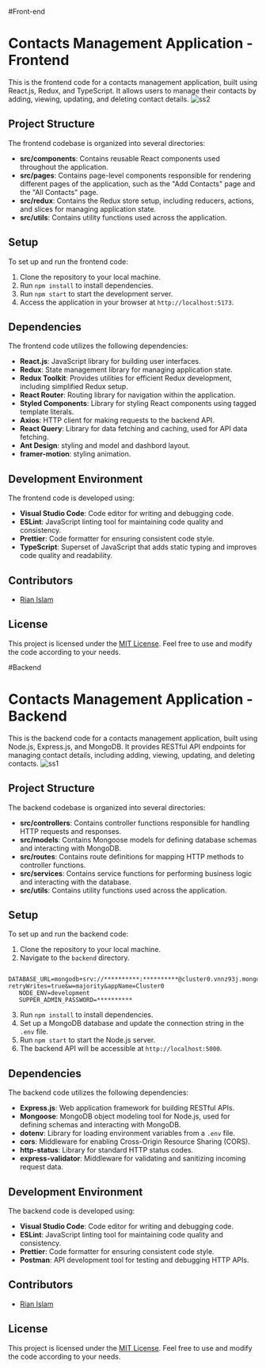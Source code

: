 #Front-end

# Contacts Management Application - Frontend

This is the frontend code for a contacts management application, built using React.js, Redux, and TypeScript. It allows users to manage their contacts by adding, viewing, updating, and deleting contact details.
![ss2](https://github.com/mdrianislam0or1/contacts-management-frontend/assets/67714964/5f14df7e-8e60-4ba3-93ae-eaee511bad6f)

## Project Structure

The frontend codebase is organized into several directories:

- **src/components**: Contains reusable React components used throughout the application.
- **src/pages**: Contains page-level components responsible for rendering different pages of the application, such as the "Add Contacts" page and the "All Contacts" page.
- **src/redux**: Contains the Redux store setup, including reducers, actions, and slices for managing application state.
- **src/utils**: Contains utility functions used across the application.

## Setup

To set up and run the frontend code:

1. Clone the repository to your local machine.
2. Run `npm install` to install dependencies.
3. Run `npm start` to start the development server.
4. Access the application in your browser at `http://localhost:5173`.

## Dependencies

The frontend code utilizes the following dependencies:

- **React.js**: JavaScript library for building user interfaces.
- **Redux**: State management library for managing application state.
- **Redux Toolkit**: Provides utilities for efficient Redux development, including simplified Redux setup.
- **React Router**: Routing library for navigation within the application.
- **Styled Components**: Library for styling React components using tagged template literals.
- **Axios**: HTTP client for making requests to the backend API.
- **React Query**: Library for data fetching and caching, used for API data fetching.
- **Ant Design**: styling and model and dashbord layout.
- **framer-motion**: styling animation.

## Development Environment

The frontend code is developed using:

- **Visual Studio Code**: Code editor for writing and debugging code.
- **ESLint**: JavaScript linting tool for maintaining code quality and consistency.
- **Prettier**: Code formatter for ensuring consistent code style.
- **TypeScript**: Superset of JavaScript that adds static typing and improves code quality and readability.

## Contributors

- [Rian Islam](https://github.com/mdrianislam0or1)

## License

This project is licensed under the [MIT License](LICENSE). Feel free to use and modify the code according to your needs.



#Backend 

# Contacts Management Application - Backend

This is the backend code for a contacts management application, built using Node.js, Express.js, and MongoDB. It provides RESTful API endpoints for managing contact details, including adding, viewing, updating, and deleting contacts.
![ss1](https://github.com/mdrianislam0or1/contacts-management-backend/assets/67714964/61dc80f6-120e-49a1-bac8-2b93082b98e3)

## Project Structure

The backend codebase is organized into several directories:

- **src/controllers**: Contains controller functions responsible for handling HTTP requests and responses.
- **src/models**: Contains Mongoose models for defining database schemas and interacting with MongoDB.
- **src/routes**: Contains route definitions for mapping HTTP methods to controller functions.
- **src/services**: Contains service functions for performing business logic and interacting with the database.
- **src/utils**: Contains utility functions used across the application.

## Setup

To set up and run the backend code:

1. Clone the repository to your local machine.
2. Navigate to the `backend` directory.

```PORT=5000
   DATABASE_URL=mongodb+srv://**********:**********@cluster0.vnnz93j.mongodb.net/**********?retryWrites=true&w=majority&appName=Cluster0
   NODE_ENV=development
   SUPPER_ADMIN_PASSWORD=**********
```

3. Run `npm install` to install dependencies.
4. Set up a MongoDB database and update the connection string in the `.env` file.
5. Run `npm start` to start the Node.js server.
6. The backend API will be accessible at `http://localhost:5000`.

## Dependencies

The backend code utilizes the following dependencies:

- **Express.js**: Web application framework for building RESTful APIs.
- **Mongoose**: MongoDB object modeling tool for Node.js, used for defining schemas and interacting with MongoDB.
- **dotenv**: Library for loading environment variables from a `.env` file.
- **cors**: Middleware for enabling Cross-Origin Resource Sharing (CORS).
- **http-status**: Library for standard HTTP status codes.
- **express-validator**: Middleware for validating and sanitizing incoming request data.

## Development Environment

The backend code is developed using:

- **Visual Studio Code**: Code editor for writing and debugging code.
- **ESLint**: JavaScript linting tool for maintaining code quality and consistency.
- **Prettier**: Code formatter for ensuring consistent code style.
- **Postman**: API development tool for testing and debugging HTTP APIs.

## Contributors

- [Rian Islam](https://github.com/mdrianislam0or1)

## License

This project is licensed under the [MIT License](LICENSE). Feel free to use and modify the code according to your needs.
